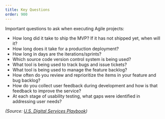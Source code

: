 ```yaml
---
title: Key Questions
order: 900
---
```


Important questions to ask when executing Agile projects:

* How long did it take to ship the MVP? If it has not shipped yet, when will it?
* How long does it take for a production deployment?
* How long in days are the iterations/sprints?
* Which source code version control system is being used?
* What tool is being used to track bugs and issue tickets?
* What tool is being used to manage the feature backlog?
* How often do you review and reprioritize the items in your feature and bug backlog?
* How do you collect user feedback during development and how is that feedback to improve the service?
* At each stage of usability testing, what gaps were identified in addressing user needs?

_(Source: [U.S. Digital Services Playbook](https://playbook.cio.gov/))_
